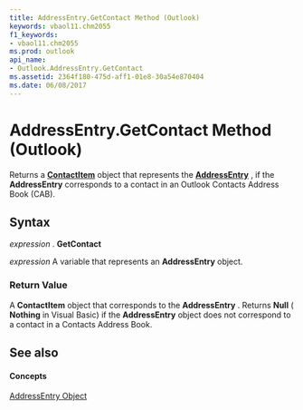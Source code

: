 ```yaml
---
title: AddressEntry.GetContact Method (Outlook)
keywords: vbaol11.chm2055
f1_keywords:
- vbaol11.chm2055
ms.prod: outlook
api_name:
- Outlook.AddressEntry.GetContact
ms.assetid: 2364f180-475d-aff1-01e8-30a54e870404
ms.date: 06/08/2017
---
```



# AddressEntry.GetContact Method (Outlook)

Returns a  **[ContactItem](Outlook.ContactItem.md)** object that represents the **[AddressEntry](Outlook.AddressEntry.md)** , if the **AddressEntry** corresponds to a contact in an Outlook Contacts Address Book (CAB).


## Syntax

 _expression_ . **GetContact**

 _expression_ A variable that represents an **AddressEntry** object.


### Return Value

A  **ContactItem** object that corresponds to the **AddressEntry** . Returns **Null** ( **Nothing** in Visual Basic) if the **AddressEntry** object does not correspond to a contact in a Contacts Address Book.


## See also


#### Concepts


[AddressEntry Object](Outlook.AddressEntry.md)

